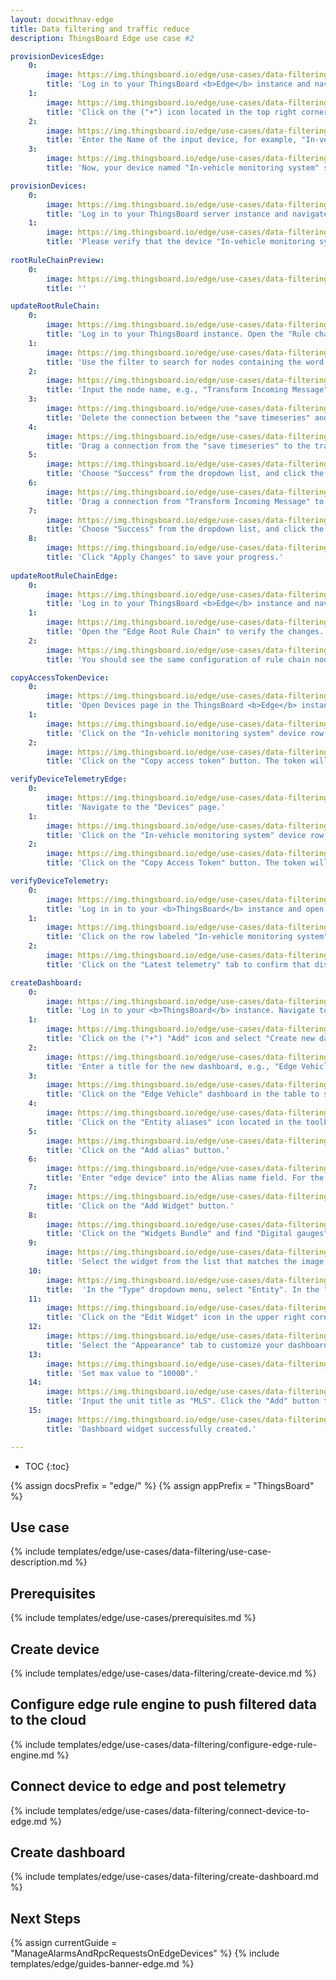 ```yaml
---
layout: docwithnav-edge
title: Data filtering and traffic reduce
description: ThingsBoard Edge use case #2

provisionDevicesEdge:
    0:
        image: https://img.thingsboard.io/edge/use-cases/data-filtering/provision-devices-item-1.png
        title: 'Log in to your ThingsBoard <b>Edge</b> instance and navigate to the "Devices" page.'
    1:
        image: https://img.thingsboard.io/edge/use-cases/data-filtering/provision-devices-item-2.png 
        title: 'Click on the ("+") icon located in the top right corner. Then, click "Add new device" button.'
    2:
        image: https://img.thingsboard.io/edge/use-cases/data-filtering/provision-devices-item-3.png
        title: 'Enter the Name of the input device, for example, "In-vehicle monitoring system", then click "Add" button.'
    3:
        image: https://img.thingsboard.io/edge/use-cases/data-filtering/provision-devices-item-4.png
        title: 'Now, your device named "In-vehicle monitoring system" should appear in the devices table.'

provisionDevices:    
    0:
        image: https://img.thingsboard.io/edge/use-cases/data-filtering/provision-devices-item-5.png
        title: 'Log in to your ThingsBoard server instance and navigate to the "Devices" page.'
    1:
        image: https://img.thingsboard.io/edge/use-cases/data-filtering/provision-devices-item-6.png
        title: 'Please verify that the device "In-vehicle monitoring system" is listed in the devices list.'
        
rootRuleChainPreview:
    0:
        image: https://img.thingsboard.io/edge/use-cases/data-filtering/root-rule-chain.png
        title: ''

updateRootRuleChain:
    0:
        image: https://img.thingsboard.io/edge/use-cases/data-filtering/update-root-item-1.png
        title: 'Log in to your ThingsBoard instance. Open the "Rule chain templates" page. Navigate to "Edge management" and select "Rule chain templates". Finally, click on "Edge Root Rule Chain".'
    1:
        image: https://img.thingsboard.io/edge/use-cases/data-filtering/update-root-item-2.png
        title: 'Use the filter to search for nodes containing the word "script". Drag the Script node (Transformation) to the rule chain.'
    2:
        image: https://img.thingsboard.io/edge/use-cases/data-filtering/update-root-item-3.png
        title: 'Input the node name, e.g., "Transform Incoming Message" and add the JavaScript code (please copy and paste it from the snippet above) to send further only "distance" readings.'
    3:
        image: https://img.thingsboard.io/edge/use-cases/data-filtering/update-root-item-4.png
        title: 'Delete the connection between the "save timeseries" and "push to cloud" nodes. Select the connection path, then click on the ("X") icon to delete it.'
    4:
        image: https://img.thingsboard.io/edge/use-cases/data-filtering/update-root-item-5.png
        title: 'Drag a connection from the "save timeseries" to the transformation script node.'
    5:
        image: https://img.thingsboard.io/edge/use-cases/data-filtering/update-root-item-6.png
        title: 'Choose "Success" from the dropdown list, and click the "Add" button.'
    6:
        image: https://img.thingsboard.io/edge/use-cases/data-filtering/update-root-item-8.png
        title: 'Drag a connection from "Transform Incoming Message" to the "push to cloud" node.'
    7:
        image: https://img.thingsboard.io/edge/use-cases/data-filtering/update-root-item-9.png
        title: 'Choose "Success" from the dropdown list, and click the "Add" button.'
    8:
        image: https://img.thingsboard.io/edge/use-cases/data-filtering/update-root-item-10.png
        title: 'Click "Apply Changes" to save your progress.'
        
updateRootRuleChainEdge:
    0:
        image: https://img.thingsboard.io/edge/use-cases/data-filtering/update-root-item-11.png
        title: 'Log in to your ThingsBoard <b>Edge</b> instance and navigate to the "Rule chains" page.'
    1:
        image: https://img.thingsboard.io/edge/use-cases/data-filtering/update-root-item-12.png
        title: 'Open the "Edge Root Rule Chain" to verify the changes.'
    2:
        image: https://img.thingsboard.io/edge/use-cases/data-filtering/update-root-item-13.png
        title: 'You should see the same configuration of rule chain nodes as on the cloud.'

copyAccessTokenDevice:
    0:
        image: https://img.thingsboard.io/edge/use-cases/data-filtering/copy-access-token-item-1.png
        title: 'Open Devices page in the ThingsBoard <b>Edge</b> instance.'
    1:
        image: https://img.thingsboard.io/edge/use-cases/data-filtering/copy-access-token-item-2.png
        title: 'Click on the "In-vehicle monitoring system" device row in the table to open device details.'
    2:
        image: https://img.thingsboard.io/edge/use-cases/data-filtering/copy-access-token-item-3.png
        title: 'Click on the "Copy access token" button. The token will be copied to your clipboard.'

verifyDeviceTelemetryEdge:
    0:
        image: https://img.thingsboard.io/edge/use-cases/data-filtering/verify-device-telemetry-item-1.png
        title: 'Navigate to the "Devices" page.' 
    1:
        image: https://img.thingsboard.io/edge/use-cases/data-filtering/verify-device-telemetry-item-2.png
        title: 'Click on the "In-vehicle monitoring system" device row in the table to open the device details.'
    2:
        image: https://img.thingsboard.io/edge/use-cases/data-filtering/verify-device-telemetry-item-3.png
        title: 'Click on the "Copy Access Token" button. The token will be copied to your clipboard.'

verifyDeviceTelemetry:
    0:
        image: https://img.thingsboard.io/edge/use-cases/data-filtering/verify-device-telemetry-item-4.png
        title: 'Log in in to your <b>ThingsBoard</b> instance and open "Devices" page.'
    1:
        image: https://img.thingsboard.io/edge/use-cases/data-filtering/verify-device-telemetry-item-5.png
        title: 'Click on the row labeled "In-vehicle monitoring system" in the table to view its details.'
    2:
        image: https://img.thingsboard.io/edge/use-cases/data-filtering/verify-device-telemetry-item-6.png
        title: 'Click on the "Latest telemetry" tab to confirm that distance readings are successfully being pushed from the edge to the cloud.'

createDashboard:
    0:
        image: https://img.thingsboard.io/edge/use-cases/data-filtering/configure-dashboards-item-1.png
        title: 'Log in to your <b>ThingsBoard</b> instance. Navigate to the "Dashboards" page.'
    1:
        image: https://img.thingsboard.io/edge/use-cases/data-filtering/configure-dashboards-item-2.png
        title: 'Click on the ("+") "Add" icon and select "Create new dashboard".'
    2:
        image: https://img.thingsboard.io/edge/use-cases/data-filtering/configure-dashboards-item-3.png
        title: 'Enter a title for the new dashboard, e.g., "Edge Vehicle". Click on the "Add" button to create the dashboard.'
    3:
        image: https://img.thingsboard.io/edge/use-cases/data-filtering/configure-dashboards-item-4.png
        title: 'Click on the "Edge Vehicle" dashboard in the table to start editing it.'
    4:
        image: https://img.thingsboard.io/edge/use-cases/data-filtering/configure-dashboards-item-5.png
        title: 'Click on the "Entity aliases" icon located in the toolbar at the top right to open the "Entity aliases" menu.'
    5:
        image: https://img.thingsboard.io/edge/use-cases/data-filtering/configure-dashboards-item-6.png
        title: 'Click on the "Add alias" button.'
    6:
        image: https://img.thingsboard.io/edge/use-cases/data-filtering/configure-dashboards-item-7.png
        title: 'Enter "edge device" into the Alias name field. For the Filter type, select "Single entity". In the Type field, choose "Device". Then, in the Device field, select "In-vehicle monitoring system". Finally, click the "Save" button.'
    7:
        image: https://img.thingsboard.io/edge/use-cases/data-filtering/configure-dashboards-item-8.png
        title: 'Click on the "Add Widget" button.'
    8:
        image: https://img.thingsboard.io/edge/use-cases/data-filtering/configure-dashboards-item-9.png
        title: 'Click on the "Widgets Bundle" and find "Digital gauges". Click on it to open the widget list group.'
    9:
        image: https://img.thingsboard.io/edge/use-cases/data-filtering/configure-dashboards-item-10.png
        title: 'Select the widget from the list that matches the image provided in the guide, then click on it to start adding a data source.'
    10:
        image: https://img.thingsboard.io/edge/use-cases/data-filtering/configure-dashboards-item-11.png
        title:  'In the "Type" dropdown menu, select "Entity". In the "Entity Alias" dropdown menu, select "edge device". In the "Data Key" field, select "distance". Then click the "Add" button to apply changes.'
    11:
        image: https://img.thingsboard.io/edge/use-cases/data-filtering/configure-dashboards-item-12.png
        title: 'Click on the "Edit Widget" icon in the upper right corner of the widget to add style.'
    12:
        image: https://img.thingsboard.io/edge/use-cases/data-filtering/configure-dashboards-item-13.png
        title: 'Select the "Appearance" tab to customize your dashboard widget.'
    13:
        image: https://img.thingsboard.io/edge/use-cases/data-filtering/configure-dashboards-item-14.png
        title: 'Set max value to "10000".'
    14:
        image: https://img.thingsboard.io/edge/use-cases/data-filtering/configure-dashboards-item-15.png
        title: 'Input the unit title as "MLS". Click the "Add" button to apply changes.'
    15:
        image: https://img.thingsboard.io/edge/use-cases/data-filtering/configure-dashboards-item-16.png
        title: 'Dashboard widget successfully created.'

---
```

* TOC
{:toc}

{% assign docsPrefix = "edge/" %}
{% assign appPrefix = "ThingsBoard" %}

## Use case

{% include templates/edge/use-cases/data-filtering/use-case-description.md %}

## Prerequisites

{% include templates/edge/use-cases/prerequisites.md %}

## Create device

{% include templates/edge/use-cases/data-filtering/create-device.md %}

## Configure edge rule engine to push filtered data to the cloud

{% include templates/edge/use-cases/data-filtering/configure-edge-rule-engine.md %}

## Connect device to edge and post telemetry

{% include templates/edge/use-cases/data-filtering/connect-device-to-edge.md %}

## Create dashboard

{% include templates/edge/use-cases/data-filtering/create-dashboard.md %}

## Next Steps

{% assign currentGuide = "ManageAlarmsAndRpcRequestsOnEdgeDevices" %}
{% include templates/edge/guides-banner-edge.md %}